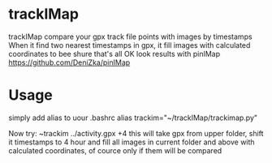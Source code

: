 trackIMap
=========

trackIMap compare your gpx track file points with images by timestamps
When it find two nearest timestamps in gpx, it fill images with calculated coordinates
to bee shure that's all OK look results with pinIMap
https://github.com/DeniZka/pinIMap

Usage
=========
simply add alias to uour .bashrc
alias trackim="~/trackIMap/trackimap.py"

Now try:
~trackim ../activity.gpx +4
this will take gpx from upper folder, shift it timestamps to 4 hour and fill all images in current folder and above with calculated coordinates, of cource only if them will be compared
